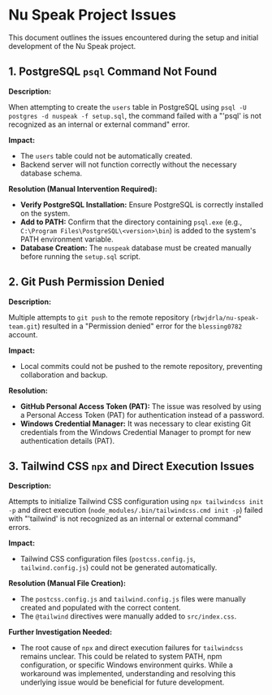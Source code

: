 # Nu Speak Project Issues

This document outlines the issues encountered during the setup and initial development of the Nu Speak project.

## 1. PostgreSQL `psql` Command Not Found

**Description:**

When attempting to create the `users` table in PostgreSQL using `psql -U postgres -d nuspeak -f setup.sql`, the command failed with a "'psql' is not recognized as an internal or external command" error.

**Impact:**

-   The `users` table could not be automatically created.
-   Backend server will not function correctly without the necessary database schema.

**Resolution (Manual Intervention Required):**

-   **Verify PostgreSQL Installation:** Ensure PostgreSQL is correctly installed on the system.
-   **Add to PATH:** Confirm that the directory containing `psql.exe` (e.g., `C:\Program Files\PostgreSQL\<version>\bin`) is added to the system's PATH environment variable.
-   **Database Creation:** The `nuspeak` database must be created manually before running the `setup.sql` script.

## 2. Git Push Permission Denied

**Description:**

Multiple attempts to `git push` to the remote repository (`rbwjdrla/nu-speak-team.git`) resulted in a "Permission denied" error for the `blessing0782` account.

**Impact:**

-   Local commits could not be pushed to the remote repository, preventing collaboration and backup.

**Resolution:**

-   **GitHub Personal Access Token (PAT):** The issue was resolved by using a Personal Access Token (PAT) for authentication instead of a password.
-   **Windows Credential Manager:** It was necessary to clear existing Git credentials from the Windows Credential Manager to prompt for new authentication details (PAT).

## 3. Tailwind CSS `npx` and Direct Execution Issues

**Description:**

Attempts to initialize Tailwind CSS configuration using `npx tailwindcss init -p` and direct execution (`node_modules/.bin/tailwindcss.cmd init -p`) failed with "'tailwind' is not recognized as an internal or external command" errors.

**Impact:**

-   Tailwind CSS configuration files (`postcss.config.js`, `tailwind.config.js`) could not be generated automatically.

**Resolution (Manual File Creation):**

-   The `postcss.config.js` and `tailwind.config.js` files were manually created and populated with the correct content.
-   The `@tailwind` directives were manually added to `src/index.css`.

**Further Investigation Needed:**

-   The root cause of `npx` and direct execution failures for `tailwindcss` remains unclear. This could be related to system PATH, npm configuration, or specific Windows environment quirks. While a workaround was implemented, understanding and resolving this underlying issue would be beneficial for future development.